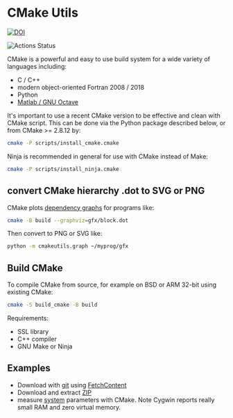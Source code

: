 # CMake Utils

[![DOI](https://zenodo.org/badge/DOI/10.5281/zenodo.1488084.svg)](https://doi.org/10.5281/zenodo.1488084)

![Actions Status](https://github.com/scivision/cmakeutils/workflows/ci/badge.svg)

CMake is a powerful and easy to use build system for a wide variety of languages including:

* C / C++
* modern object-oriented Fortran 2008 / 2018
* Python
* [Matlab / GNU Octave](https://github.com/scivision/matlab-cmake-mex)

It's important to use a recent CMake version to be effective and clean with CMake script.
This can be done via the Python package described below, or from CMake >= 2.8.12 by:

```sh
cmake -P scripts/install_cmake.cmake
```

Ninja is recommended in general for use with CMake instead of Make:

```sh
cmake -P scripts/install_ninja.cmake
```


## convert CMake hierarchy .dot to SVG or PNG

CMake plots
[dependency graphs](https://www.scivision.dev/fortran-dependency-graph)
for programs like:

```sh
cmake -B build --graphviz=gfx/block.dot
```

Then convert to PNG or SVG like:

```sh
python -m cmakeutils.graph ~/myprog/gfx
```

## Build CMake

To compile CMake from source, for example on BSD or ARM 32-bit using existing CMake:

```sh
cmake -S build_cmake -B build
```

Requirements:

* SSL library
* C++ compiler
* GNU Make or Ninja

## Examples

* Download with [git](./fetchgit) using [FetchContent](https://cmake.org/cmake/help/latest/module/FetchContent.html)
* Download and extract [ZIP](./zip)
* measure [system](./system) parameters with CMake. Note Cygwin reports really small RAM and zero virtual memory.
